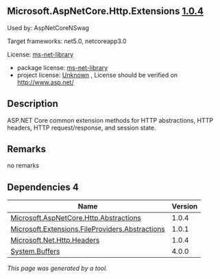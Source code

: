 Microsoft.AspNetCore.Http.Extensions [1.0.4](https://www.nuget.org/packages/Microsoft.AspNetCore.Http.Extensions/1.0.4)
--------------------

Used by: AspNetCoreNSwag

Target frameworks: net5.0, netcoreapp3.0

License: [ms-net-library](../../../../licenses/ms-net-library) 

- package license: [ms-net-library](http://www.microsoft.com/web/webpi/eula/net_library_eula_enu.htm) 
- project license: [Unknown](http://www.asp.net/) , License should be verified on http://www.asp.net/

Description
-----------
ASP.NET Core common extension methods for HTTP abstractions, HTTP headers, HTTP request/response, and session state.

Remarks
-----------
no remarks


Dependencies 4
-----------

|Name|Version|
|----------|:----|
|[Microsoft.AspNetCore.Http.Abstractions](../../../../packages/nuget.org/microsoft.aspnetcore.http.abstractions/1.0.4)|1.0.4|
|[Microsoft.Extensions.FileProviders.Abstractions](../../../../packages/nuget.org/microsoft.extensions.fileproviders.abstractions/1.0.1)|1.0.1|
|[Microsoft.Net.Http.Headers](../../../../packages/nuget.org/microsoft.net.http.headers/1.0.4)|1.0.4|
|[System.Buffers](../../../../packages/nuget.org/system.buffers/4.0.0)|4.0.0|

*This page was generated by a tool.*
